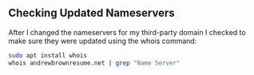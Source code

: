 ## Checking Updated Nameservers

After I changed the nameservers for my third-party domain
I checked to make sure they were updated using the whois command:

```sh
sudo apt install whois
whois andrewbrownresume.net | grep "Name Server"
```
